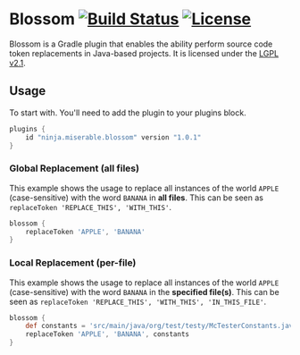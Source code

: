 Blossom [![Build Status](https://travis-ci.org/MiserableNinja/Blossom.svg?branch=master)](https://travis-ci.org/MiserableNinja/Blossom) [![License](http://img.shields.io/badge/license-LGPL_v2.1-lightgrey.svg?style=flat)][LGPL v2.1]
=========
Blossom is a Gradle plugin that enables the ability perform source code token replacements in Java-based projects. It is licensed under the [LGPL v2.1].

## Usage
To start with. You'll need to add the plugin to your plugins block.

```groovy
plugins {
    id "ninja.miserable.blossom" version "1.0.1"
}
```

### Global Replacement (all files)
This example shows the usage to replace all instances of the world `APPLE` (case-sensitive) with the word `BANANA` in **all files**. This can be seen as `replaceToken 'REPLACE_THIS', 'WITH_THIS'`.

```groovy
blossom {
    replaceToken 'APPLE', 'BANANA'
}
```

### Local Replacement (per-file)
This example shows the usage to replace all instances of the world `APPLE` (case-sensitive) with the word `BANANA` in the **specified file(s)**. This can be seen as `replaceToken 'REPLACE_THIS', 'WITH_THIS', 'IN_THIS_FILE'`.

```groovy
blossom {
    def constants = 'src/main/java/org/test/testy/McTesterConstants.java'
    replaceToken 'APPLE', 'BANANA', constants
}
```

[Gradle]: http://www.gradle.org
[LGPL v2.1]: https://choosealicense.com/licenses/lgpl-2.1/
